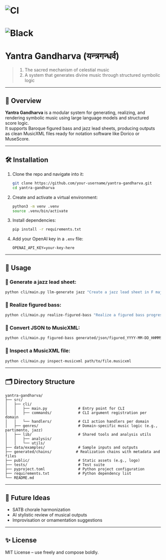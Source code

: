 # ![CI](https://github.com/radcliffetech/yantra-gandharva/actions/workflows/ci.yaml/badge.svg)
# ![Black](https://img.shields.io/badge/code%20style-black-000000.svg)

# Yantra Gandharva (यन्त्रगन्धर्व)

> 1. The sacred mechanism of celestial music  
> 2. A system that generates divine music through structured symbolic logic

---

## 🎯 Overview

**Yantra Gandharva** is a modular system for generating, realizing, and rendering symbolic music using large language models and structured score logic.  
It supports Baroque figured bass and jazz lead sheets, producing outputs as clean MusicXML files ready for notation software like Dorico or MuseScore.

---

## 🛠 Installation

1. Clone the repo and navigate into it:
   ```bash
   git clone https://github.com/your-username/yantra-gandharva.git
   cd yantra-gandharva
   ```

2. Create and activate a virtual environment:
   ```bash
   python3 -m venv .venv
   source .venv/bin/activate
   ```

3. Install dependencies:
   ```bash
   pip install -r requirements.txt
   ```

4. Add your OpenAI key in a `.env` file:
   ```
   OPENAI_API_KEY=your-key-here
   ```

---

## 🚀 Usage

### 🎷 Generate a jazz lead sheet:
```bash
python cli/main.py llm-generate jazz "Create a jazz lead sheet in F major with a I-vi-ii-V progression"
```

### 🎼 Realize figured bass:
```bash
python cli/main.py realize-figured-bass "Realize a figured bass progression in D minor ending with a cadence"
```

### 💾 Convert JSON to MusicXML:
```bash
python cli/main.py figured-bass generated/json/figured_YYYY-MM-DD_HHMMSS.json
```

### 📄 Inspect a MusicXML file:
```bash
python cli/main.py inspect-musicxml path/to/file.musicxml
```

---

## 🗂 Directory Structure

```
yantra-gandharva/
├── src/
│   ├── cli/
│   │   ├── main.py              # Entry point for CLI
│   │   ├── commands/            # CLI argument registration per domain
│   │   └── handlers/            # CLI action handlers per domain
│   ├── genres/                  # Domain-specific music logic (e.g., partimento, jazz)
│   ├── lib/                     # Shared tools and analysis utils
│   │   ├── analysis/
│   │   └── utils/
├── data/examples/               # Sample inputs and outputs
├── generated/chains/           # Realization chains with metadata and files
├── public/                      # Static assets (e.g., logo)
├── tests/                       # Test suite
├── pyproject.toml               # Python project configuration
├── requirements.txt             # Python dependency list
└── README.md
```

---

## 🧠 Future Ideas

- SATB chorale harmonization
- AI stylistic review of musical outputs
- Improvisation or ornamentation suggestions

---

## ✨ License

MIT License – use freely and compose boldly.
